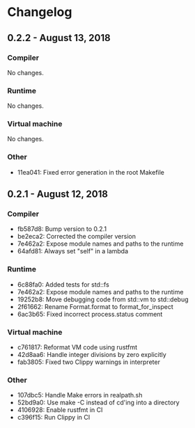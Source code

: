 # Changelog

## 0.2.2 - August 13, 2018

### Compiler

No changes.

### Runtime

No changes.

### Virtual machine

No changes.

### Other

* 11ea041: Fixed error generation in the root Makefile

## 0.2.1 - August 12, 2018

### Compiler

* fb587d8: Bump version to 0.2.1
* be2eca2: Corrected the compiler version
* 7e462a2: Expose module names and paths to the runtime
* 64afd81: Always set "self" in a lambda

### Runtime

* 6c88fa0: Added tests for std::fs
* 7e462a2: Expose module names and paths to the runtime
* 19252b8: Move debugging code from std::vm to std::debug
* 2f61662: Rename Format.format to format_for_inspect
* 6ac3b65: Fixed incorrect process.status comment

### Virtual machine

* c761817: Reformat VM code using rustfmt
* 42d8aa6: Handle integer divisions by zero explicitly
* fab3805: Fixed two Clippy warnings in interpreter

### Other

* 107dbc5: Handle Make errors in realpath.sh
* 52bd9a0: Use make -C instead of cd'ing into a directory
* 4106928: Enable rustfmt in CI
* c396f15: Run Clippy in CI
